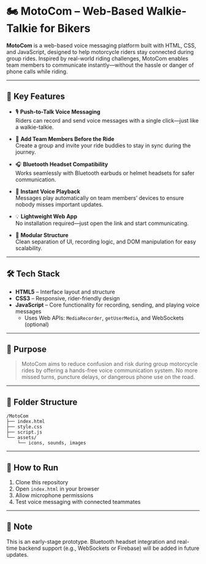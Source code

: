 # 🏍️ MotoCom – Web-Based Walkie-Talkie for Bikers

**MotoCom** is a web-based voice messaging platform built with HTML, CSS, and JavaScript, designed to help motorcycle riders stay connected during group rides. Inspired by real-world riding challenges, MotoCom enables team members to communicate instantly—without the hassle or danger of phone calls while riding.

---

## 🚀 Key Features

- 🎙️ **Push-to-Talk Voice Messaging**  
  Riders can record and send voice messages with a single click—just like a walkie-talkie.

- 👥 **Add Team Members Before the Ride**  
  Create a group and invite your ride buddies to stay in sync during the journey.

- 🎧 **Bluetooth Headset Compatibility**  
  Works seamlessly with Bluetooth earbuds or helmet headsets for safer communication.

- 🔔 **Instant Voice Playback**  
  Messages play automatically on team members’ devices to ensure nobody misses important updates.

- 💡 **Lightweight Web App**  
  No installation required—just open the link and start communicating.

- 🧩 **Modular Structure**  
  Clean separation of UI, recording logic, and DOM manipulation for easy scalability.

---

## 🛠️ Tech Stack

- **HTML5** – Interface layout and structure  
- **CSS3** – Responsive, rider-friendly design  
- **JavaScript** – Core functionality for recording, sending, and playing voice messages  
  - Uses Web APIs: `MediaRecorder`, `getUserMedia`, and WebSockets (optional)

---

## 🎯 Purpose

> MotoCom aims to reduce confusion and risk during group motorcycle rides by offering a hands-free voice communication system. No more missed turns, puncture delays, or dangerous phone use on the road.

---

## 📂 Folder Structure

```
/MotoCom
├── index.html
├── style.css
├── script.js
└── assets/
    └── icons, sounds, images
```

---

## 🧪 How to Run

1. Clone this repository  
2. Open `index.html` in your browser  
3. Allow microphone permissions  
4. Test voice messaging with connected teammates

---

## 📌 Note

This is an early-stage prototype. Bluetooth headset integration and real-time backend support (e.g., WebSockets or Firebase) will be added in future updates.

